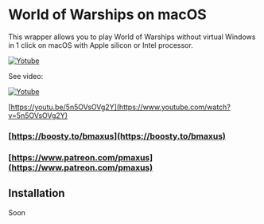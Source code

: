 # World of Warships on macOS

This wrapper allows you to play World of Warships without virtual Windows in 1 click on macOS with Apple silicon or Intel processor.

[![Yotube](https://img.youtube.com/vi/5n5OVsOVg2Y/0.jpg)](https://www.youtube.com/watch?v=5n5OVsOVg2Y)

See video:

[![Yotube](https://www.youtube.com/s/desktop/f717390d/img/logos/favicon_144x144.png)](https://www.youtube.com/watch?v=5n5OVsOVg2Y)

[https://youtu.be/5n5OVsOVg2Y](https://www.youtube.com/watch?v=5n5OVsOVg2Y)

### [https://boosty.to/bmaxus](https://boosty.to/bmaxus)
### [https://www.patreon.com/pmaxus](https://www.patreon.com/pmaxus)

## Installation
Soon